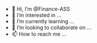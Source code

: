 - 👋 Hi, I’m @Finance-ASS
- 👀 I’m interested in ...
- 🌱 I’m currently learning ...
- 💞️ I’m looking to collaborate on ...
- 📫 How to reach me ...

<!---
Finance-ASS/Finance-ASS is a ✨ special ✨ repository because its `README.md` (this file) appears on your GitHub profile.
You can click the Preview link to take a look at your changes.
--->
